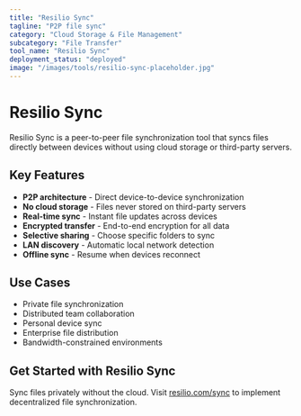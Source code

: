 ```yaml
---
title: "Resilio Sync"
tagline: "P2P file sync"
category: "Cloud Storage & File Management"
subcategory: "File Transfer"
tool_name: "Resilio Sync"
deployment_status: "deployed"
image: "/images/tools/resilio-sync-placeholder.jpg"
---
```


# Resilio Sync

Resilio Sync is a peer-to-peer file synchronization tool that syncs files directly between devices without using cloud storage or third-party servers.

## Key Features

- **P2P architecture** - Direct device-to-device synchronization
- **No cloud storage** - Files never stored on third-party servers
- **Real-time sync** - Instant file updates across devices
- **Encrypted transfer** - End-to-end encryption for all data
- **Selective sharing** - Choose specific folders to sync
- **LAN discovery** - Automatic local network detection
- **Offline sync** - Resume when devices reconnect

## Use Cases

- Private file synchronization
- Distributed team collaboration
- Personal device sync
- Enterprise file distribution
- Bandwidth-constrained environments

## Get Started with Resilio Sync

Sync files privately without the cloud. Visit [resilio.com/sync](https://www.resilio.com/sync) to implement decentralized file synchronization.